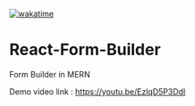 [![wakatime](https://wakatime.com/badge/user/a3b47685-64e4-451c-9f82-029ff94c4c72/project/2d268804-1f74-4b1c-841e-7f7324ac8a96.svg)](https://wakatime.com/badge/user/a3b47685-64e4-451c-9f82-029ff94c4c72/project/2d268804-1f74-4b1c-841e-7f7324ac8a96)
# React-Form-Builder
Form Builder in MERN

Demo video link : https://youtu.be/EzlqD5P3DdI
